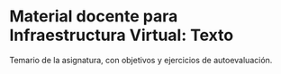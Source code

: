 Material docente para Infraestructura Virtual: Texto
==

Temario de la asignatura, con objetivos y ejercicios de
autoevaluación. 
